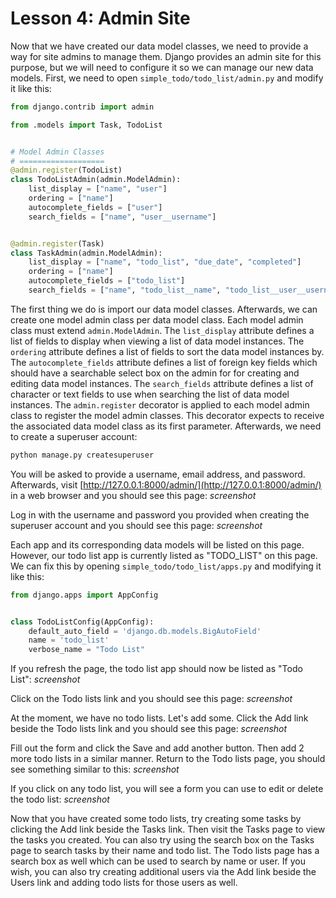 # Lesson 4: Admin Site

Now that we have created our data model classes, we need to provide a way for site admins to manage them. Django provides an admin site for this purpose, but we will need to configure it so we can manage our new data models. First, we need to open `simple_todo/todo_list/admin.py` and modify it like this:
```python
from django.contrib import admin

from .models import Task, TodoList


# Model Admin Classes
# ===================
@admin.register(TodoList)
class TodoListAdmin(admin.ModelAdmin):
    list_display = ["name", "user"]
    ordering = ["name"]
    autocomplete_fields = ["user"]
    search_fields = ["name", "user__username"]


@admin.register(Task)
class TaskAdmin(admin.ModelAdmin):
    list_display = ["name", "todo_list", "due_date", "completed"]
    ordering = ["name"]
    autocomplete_fields = ["todo_list"]
    search_fields = ["name", "todo_list__name", "todo_list__user__username"]
```

The first thing we do is import our data model classes. Afterwards, we can create one model admin class per data model class. Each model admin class must extend `admin.ModelAdmin`. The `list_display` attribute defines a list of fields to display when viewing a list of data model instances. The `ordering` attribute defines a list of fields to sort the data model instances by. The `autocomplete_fields` attribute defines a list of foreign key fields which should have a searchable select box on the admin for for creating and editing data model instances. The `search_fields` attribute defines a list of character or text fields to use when searching the list of data model instances. The `admin.register` decorator is applied to each model admin class to register the model admin classes. This decorator expects to receive the associated data model class as its first parameter. Afterwards, we need to create a superuser account:
```sh
python manage.py createsuperuser
```

You will be asked to provide a username, email address, and password. Afterwards, visit [http://127.0.0.1:8000/admin/](http://127.0.0.1:8000/admin/) in a web browser and you should see this page:
*screenshot*

Log in with the username and password you provided when creating the superuser account and you should see this page:
*screenshot*

Each app and its corresponding data models will be listed on this page. However, our todo list app is currently listed as "TODO_LIST" on this page. We can fix this by opening `simple_todo/todo_list/apps.py` and modifying it like this:
```python
from django.apps import AppConfig


class TodoListConfig(AppConfig):
    default_auto_field = 'django.db.models.BigAutoField'
    name = 'todo_list'
    verbose_name = "Todo List"
```

If you refresh the page, the todo list app should now be listed as "Todo List":
*screenshot*

Click on the Todo lists link and you should see this page:
*screenshot*

At the moment, we have no todo lists. Let's add some. Click the Add link beside the Todo lists link and you should see this page:
*screenshot*

Fill out the form and click the Save and add another button. Then add 2 more todo lists in a similar manner. Return to the Todo lists page, you should see something similar to this:
*screenshot*

If you click on any todo list, you will see a form you can use to edit or delete the todo list:
*screenshot*

Now that you have created some todo lists, try creating some tasks by clicking the Add link beside the Tasks link. Then visit the Tasks page to view the tasks you created. You can also try using the search box on the Tasks page to search tasks by their name and todo list. The Todo lists page has a search box as well which can be used to search by name or user. If you wish, you can also try creating additional users via the Add link beside the Users link and adding todo lists for those users as well.
